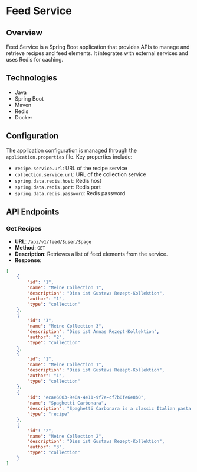 # Feed Service

## Overview
Feed Service is a Spring Boot application that provides APIs to manage and retrieve recipes and feed elements. It integrates with external services and uses Redis for caching.

## Technologies
- Java
- Spring Boot
- Maven
- Redis
- Docker

## Configuration
The application configuration is managed through the `application.properties` file. Key properties include:
- `recipe.service.url`: URL of the recipe service
- `collection.service.url`: URL of the collection service
- `spring.data.redis.host`: Redis host
- `spring.data.redis.port`: Redis port
- `spring.data.redis.password`: Redis password

## API Endpoints

### Get Recipes
- **URL**: `/api/v1/feed/$user/$page`
- **Method**: `GET`
- **Description**: Retrieves a list of feed elements from the service.
- **Response**:
```json
[
	{
		"id": "1",
		"name": "Meine Collection 1",
		"description": "Dies ist Gustavs Rezept-Kollektion",
		"author": "1",
		"type": "collection"
	},
	{
		"id": "3",
		"name": "Meine Collection 3",
		"description": "Dies ist Annas Rezept-Kollektion",
		"author": "2",
		"type": "collection"
	},
	{
		"id": "1",
		"name": "Meine Collection 1",
		"description": "Dies ist Gustavs Rezept-Kollektion",
		"author": "1",
		"type": "collection"
	},
	{
		"id": "ecae6003-9e0a-4e11-9f7e-cf7b0fe6e8b0",
		"name": "Spaghetti Carbonara",
		"description": "Spaghetti Carbonara is a classic Italian pasta dish that is quick and easy to make. The creamy sauce is made with pancetta, eggs, and Parmesan cheese. This recipe uses spaghetti, but you can use any pasta you like.",
		"type": "recipe"
	},
	{
		"id": "2",
		"name": "Meine Collection 2",
		"description": "Dies ist Gustavs Rezept-Kollektion",
		"author": "3",
		"type": "collection"
    }
]
```